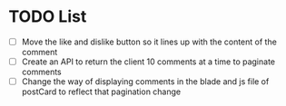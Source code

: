 # TODO List

- [ ] Move the like and dislike button so it lines up with the content of the comment
- [ ] Create an API to return the client 10 comments at a time to paginate comments
- [ ] Change the way of displaying comments in the blade and js file of postCard to reflect that pagination change